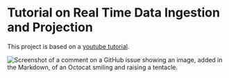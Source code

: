 # Tutorial on Real Time Data Ingestion and Projection

This project is based on a [youtube tutorial](https://www.youtube.com/watch?v=Vv_fvwF41_0).


![Screenshot of a comment on a GitHub issue showing an image, added in the Markdown, of an Octocat smiling and raising a tentacle.](https://th.bing.com/th/id/OIP.WcKwgKljM0HXAus2uoVKygHaFW?rs=1&pid=ImgDetMain)